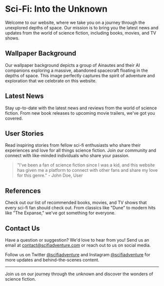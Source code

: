 <!--font:Montserrat-->

# Sci-Fi: Into the Unknown

Welcome to our website, where we take you on a journey through the unexplored depths of space. Our mission is to bring you the latest news and updates from the world of science fiction, including books, movies, and TV shows.

## Wallpaper Background

Our wallpaper background depicts a group of Ainautes and their AI companions exploring a massive, abandoned spacecraft floating in the depths of space. This image perfectly captures the spirit of adventure and exploration that we celebrate on this website.

## Latest News

Stay up-to-date with the latest news and reviews from the world of science fiction. From new book releases to upcoming movie trailers, we've got you covered.

## User Stories

Read inspiring stories from fellow sci-fi enthusiasts who share their experiences and love for all things science fiction. Join our community and connect with like-minded individuals who share your passion.

> "I've been a fan of science fiction since I was a kid, and this website has given me a platform to connect with other fans and share my love for this genre." - John Doe, User

## References

Check out our list of recommended books, movies, and TV shows that every sci-fi fan should check out. From classics like "Dune" to modern hits like "The Expanse," we've got something for everyone.

## Contact Us

Have a question or suggestion? We'd love to hear from you! Send us an email at [contact@scifiadventure.com](mailto:contact@scifiadventure.com) or reach out to us on social media.

Follow us on Twitter [@scifiadventure](https://twitter.com/scifiadventure) and Instagram [@scifiadventure](https://www.instagram.com/scifiadventure/) for more updates and behind-the-scenes content.

---

Join us on our journey through the unknown and discover the wonders of science fiction.

<!--

Write me content for website with wallpaper which alt text is:

"A group of Ainautes and their AI companions exploring a massive, abandoned spacecraft floating in the depths of space."

The name/title of the page should not be 1:1 copy of the alt text but rather a real content of the website which is using this wallpaper.

- Use markdown format 
- Start with heading
- Heading should be short and concise
- The content should look like a real website 
- The website should not be about the wallpaper, wallpaper is just a related background
- Heading should be contain work "wallpaper" or "background"
- Include real sections like references, contact, user stories, etc. use things relevant to the page purpose.
- Feel free to use structure like headings, bullets, numbering, blockquotes, paragraphs, horizontal lines, etc.
- You can use formatting like bold or _italic_
- You can include UTF-8 emojis
- Links should be only #hash anchors (and you can refer to the document itself)
- Do not include images


---


# Exploring the Unknown: A Sci-Fi Adventure

Welcome to our website, where we take you on a journey through the unexplored depths of space. Our mission is to bring you the latest news and updates from the world of science fiction, including books, movies, and TV shows.

## Wallpaper Background

Our wallpaper background depicts a group of Ainautes and their AI companions exploring a massive, abandoned spacecraft floating in the depths of space. This image perfectly captures the spirit of adventure and exploration that we celebrate on this website.

## Latest News

Stay up-to-date with the latest news and reviews from the world of science fiction. From new book releases to upcoming movie trailers, we've got you covered.

## User Stories

Read inspiring stories from fellow sci-fi enthusiasts who share their experiences and love for all things science fiction. Join our community and connect with like-minded individuals who share your passion.

> "I've been a fan of science fiction since I was a kid, and this website has given me a platform to connect with other fans and share my love for this genre." - John Doe, User

## References

Check out our list of recommended books, movies, and TV shows that every sci-fi fan should check out. From classics like "Dune" to modern hits like "The Expanse," we've got something for everyone.

## Contact Us

Have a question or suggestion? We'd love to hear from you! Send us an email at [contact@scifiadventure.com](mailto:contact@scifiadventure.com) or reach out to us on social media.

Follow us on Twitter [@scifiadventure](https://twitter.com/scifiadventure) and Instagram [@scifiadventure](https://www.instagram.com/scifiadventure/) for more updates and behind-the-scenes content.

---

Join us on our journey through the unknown and discover the wonders of science fiction.


---


Write me a Google font which is best fitting for the website.

Pick from the list:
- Roboto
- Alegreya
- IBM Plex Sans
- Cinzel Decorative
- Montserrat
- Poppins
- Futura
- Great Vibes
- Cinzel
- Barlow Condensed
- Cormorant Garamond
- Open Sans
- Orbitron
- Lobster
- Dancing Script
- Playfair Display
- Exo 2
- Lato
- Raleway
- Creepster
- Cabin
- Inter


Write just the font name nothing else.


---


Montserrat

-->
